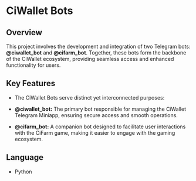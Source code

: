 # CiWallet Bots
## Overview
This project involves the development and integration of two Telegram bots: **@ciwallet_bot** and **@cifarm_bot**. Together, these bots form the backbone of the CiWallet ecosystem, providing seamless access and enhanced functionality for users.

## Key Features
- The CiWallet Bots serve distinct yet interconnected purposes:

- **@ciwallet_bot:** The primary bot responsible for managing the CiWallet Telegram Miniapp, ensuring secure access and smooth operations.
- **@cifarm_bot:** A companion bot designed to facilitate user interactions with the CiFarm game, making it easier to engage with the gaming ecosystem.

## Language
- Python
